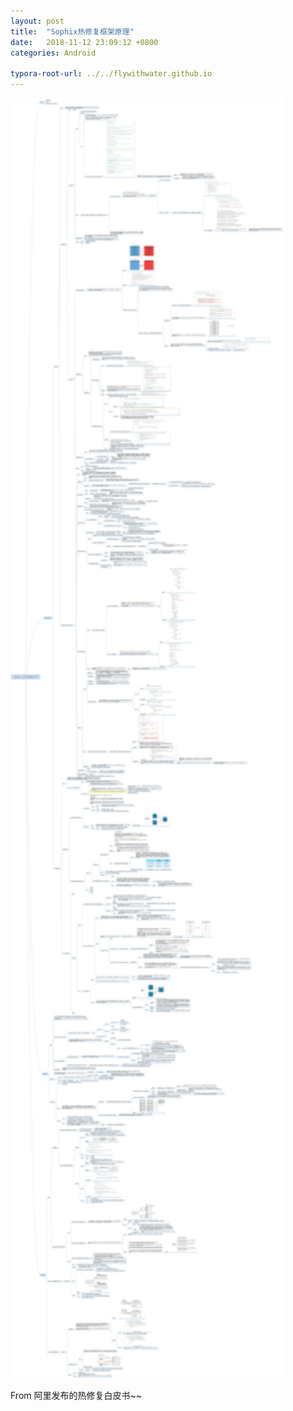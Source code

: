 ```yaml
---
layout: post
title:  "Sophix热修复框架原理"
date:   2018-11-12 23:09:12 +0800
categories: Android

typora-root-url: ../../flywithwater.github.io
---
```


<img src="/assets/阿里Sophix  （Android热修复框架） 原理.jpg" alt="阿里Sophix  （Android热修复框架） 原理" style="zoom:200%;" />

From 阿里发布的热修复白皮书~~ 
